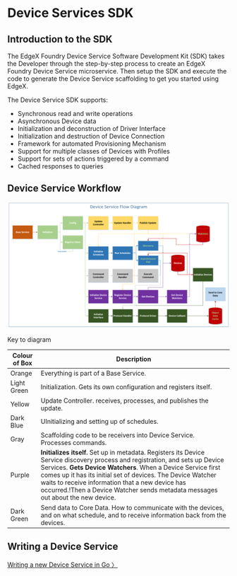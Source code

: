 # Device Services SDK

## Introduction to the SDK

The EdgeX Foundry Device Service Software Development Kit (SDK) takes
the Developer through the step-by-step process to create an EdgeX
Foundry Device Service microservice. Then setup the SDK and execute the
code to generate the Device Service scaffolding to get you started using
EdgeX.

The Device Service SDK supports:

-   Synchronous read and write operations
-   Asynchronous Device data
-   Initialization and deconstruction of Driver Interface
-   Initialization and destruction of Device Connection
-   Framework for automated Provisioning Mechanism
-   Support for multiple classes of Devices with Profiles
-   Support for sets of actions triggered by a command
-   Cached responses to queries

## Device Service Workflow

![image](EdgeX_DeviceServiceSDKFlowDiagram.png)

Key to diagram

|Colour of Box |	Description|
| --- | --- |
|Orange	|Everything is part of a Base Service.|
|Light Green	|Initialization. Gets its own configuration and registers itself.|
|Yellow|	Update Controller. receives, processes, and publishes the update.|
|Dark Blue	|UInitializing and setting up of schedules.|
|Gray	|Scaffolding code to be receivers into Device Service. Processes commands.|
|Purple	|**Initializes itself.** Set up in metadata. Registers its Device Service discovery process and registration, and sets up Device Services. **Gets Device Watchers**. When a Device Service first comes up it has its initial set of devices. The Device Watcher waits to receive information that a new device has occurred.!Then a Device Watcher sends metadata messages out about the new device.|
|Dark Green	|Send data to Core Data. How to communicate with the devices, and on what schedule, and to receive information back from the devices.|

## Writing a Device Service

[Writing a new Device Service in Go 〉](../../../getting-started/Ch-GettingStartedSDK.md)

